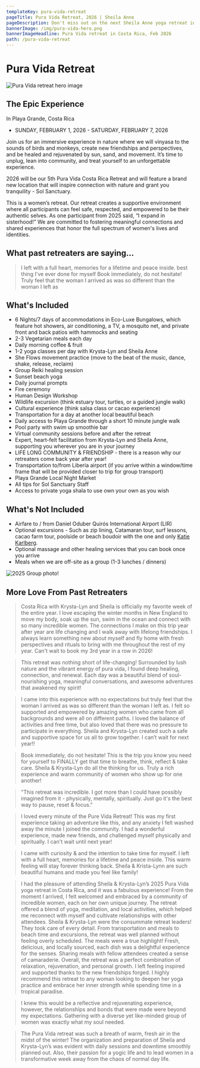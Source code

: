 ```yaml
---
templateKey: pura-vida-retreat
pageTitle: Pura Vida Retreat, 2026 | Sheila Anne
pageDescription: Don't miss out on the next Sheila Anne yoga retreat in February, 2026
bannerImage: /img/pura-vida-hero.png
bannerImageHeadline: Pura Vida retreat in Costa Rica, Feb 2026
path: /pura-vida-retreat
---
```


# Pura Vida Retreat

![Pura Vida retreat hero image](/img/pura-vida-hero.png)

## The Epic Experience

In Playa Grande, Costa Rica

- SUNDAY, FEBRUARY 1, 2026 - SATURDAY, FEBRUARY 7, 2026

Join us for an immersive experience in nature where we will vinyasa to the sounds of birds and monkeys, create new friendships and perspectives, and be healed and rejuvenated by sun, sand, and movement. It’s time to unplug, lean into community, and treat yourself to an unforgettable experience.

2026 will be our 5th Pura Vida Costa Rica Retreat and will feature a brand new location that will inspire connection with nature and grant you tranquility - Sol Sanctuary.

This is a women’s retreat. Our retreat creates a supportive environment where all participants can feel safe, respected, and empowered to be their authentic selves. As one participant from 2025 said, “I expand in sisterhood!” We are committed to fostering meaningful connections and shared experiences that honor the full spectrum of women's lives and identities.

## What past retreaters are saying...

> I left with a full heart, memories for a lifetime and peace inside.
> best thing I’ve ever done for myself
> Book immediately, do not hesitate!
> Truly feel that the woman I arrived as was so different than the woman I left as

## What's Included

- 6 Nights/7 days of accommodations in Eco-Luxe Bungalows, which feature hot showers, air conditioning, a TV, a mosquito net, and private front and back patios with hammocks and seating
- 2-3 Vegetarian meals each day
- Daily morning coffee & fruit
- 1-2 yoga classes per day with Krysta-Lyn and Sheila Anne
- She Flows movement practice (move to the beat of the music, dance, shake, release, reclaim)
- Group Reiki healing session
- Sunset beach yoga
- Daily journal prompts
- Fire ceremony
- Human Design Workshop
- Wildlife excursion (think estuary tour, turtles, or a guided jungle walk)
- Cultural experience (think salsa class or cacao experience)
- Transportation for a day at another local beautiful beach
- Daily access to Playa Grande through a short 10 minute jungle walk
- Pool party with swim up smoothie bar
- Virtual community sessions before and after the retreat
- Expert, heart-felt facilitation from Krysta-Lyn and Sheila Anne, supporting you wherever you are in your journey
- LIFE LONG COMMUNITY & FRIENDSHIP - there is a reason why our retreaters come back year after year!
- Transportation to/from Liberia airport (if you arrive within a window/time frame that will be provided closer to trip for group transport)
- Playa Grande Local Night Market
- All tips for Sol Sanctuary Staff
- Access to private yoga shala to use own your own as you wish

## What's Not Included

- Airfare to / from Daniel Oduber Quirós International Airport (LIR)
- Optional excursions - Such as zip lining, Catamaran tour, surf lessons, cacao farm tour, poolside or beach boudoir with the one and only [Katie Karlberg](https://www.renaissanceroomboudoir.com/).
- Optional massage and other healing services that you can book once you arrive
- Meals when we are off-site as a group (1-3 lunches / dinners)

![2025 Group photo!](/img/pura-vida-2025-group.jpg "2025 group photo")

## More Love From Past Retreaters

> Costa Rica with Krysta-Lyn and Sheila is officially my favorite week of the entire year. I love escaping the winter months in New England to move my body, soak up the sun, swim in the ocean and connect with so many incredible women. The connections I make on this trip year after year are life changing and I walk away with lifelong friendships. I always learn something new about myself and fly home with fresh perspectives and rituals to bring with me throughout the rest of my year. Can't wait to book my 3rd year in a row in 2026!

> This retreat was nothing short of life-changing! Surrounded by lush nature and the vibrant energy of pura vida, I found deep healing, connection, and renewal. Each day was a beautiful blend of soul-nourishing yoga, meaningful conversations, and awesome adventures that awakened my spirit!

> I came into this experience with no expectations but truly feel that the woman I arrived as was so different than the woman I left as. I felt so supported and empowered by amazing women who came from all backgrounds and were all on different paths. I loved the balance of activities and free time, but also loved that there was no pressure to participate in everything. Sheila and Krysta-Lyn created such a safe and supportive space for us all to grow together. I can’t wait for next year!!

> Book immediately, do not hesitate! This is the trip you know you need for yourself to FINALLY get that time to breathe, think, reflect & take care. Sheila & Krysta-Lyn do all the thinking for us. Truly a rich experience and warm community of women who show up for one another!

> "This retreat was incredible. I got more than I could have possibly imagined from it - physically, mentally, spiritually. Just go it's the best way to pause, reset & focus."

> I loved every minute of the Pure Vida Retreat! This was my first experience taking an adventure like this, and any anxiety I felt washed away the minute I joined the community. I had a wonderful experience, made new friends, and challenged myself physically and spiritually. I can't wait until next year!

> I came with curiosity & and the intention to take time for myself. I left with a full heart, memories for a lifetime and peace inside. This warm feeling will stay forever thinking back. Sheila & Krista-Lynn are such beautiful humans and made you feel like family!

> I had the pleasure of attending Sheila & Krysta-Lyn’s 2025 Pura Vida yoga retreat in Costa Rica, and it was a fabulous experience! From the moment I arrived, I felt welcomed and embraced by a community of incredible women, each on her own unique journey. The retreat offered a blend of yoga, meditation, and local activities, which helped me reconnect with myself and cultivate relationships with other attendees. Sheila & Krysta-Lyn were the consummate retreat leaders! They took care of every detail. From transportation and meals to beach time and excursions, the retreat was well planned without feeling overly scheduled. The meals were a true highlight! Fresh, delicious, and locally sourced, each dish was a delightful experience for the senses. Sharing meals with fellow attendees created a sense of camaraderie. Overall, the retreat was a perfect combination of relaxation, rejuvenation, and personal growth. I left feeling inspired and supported thanks to the new friendships forged. I highly recommend this retreat to any woman looking to deepen her yoga practice and embrace her inner strength while spending time in a tropical paradise.

> I knew this would be a reflective and rejuvenating experience, however, the relationships and bonds that were made were beyond my expectations. Gathering with a diverse yet like-minded group of women was exactly what my soul needed.

> The Pura Vida retreat was such a breath of warm, fresh air in the midst of the winter! The organization and preparation of Sheila and Krysta-Lyn’s was evident with daily sessions and downtime smoothly planned out. Also, their passion for a yogic life and to lead women in a transformative week away from the chaos of normal day life.
